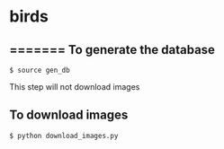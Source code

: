 # birds
=======
To generate the database
------------------------
    $ source gen_db

This step will not download images

To download images
--------------------
    $ python download_images.py
